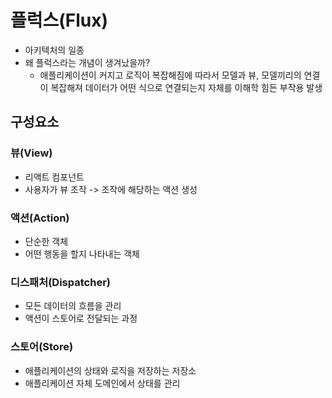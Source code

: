 # 플럭스(Flux)
* 아키텍처의 일종
* 왜 플럭스라는 개념이 생겨났을까?
  * 애플리케이션이 커지고 로직이 복잡해짐에 따라서 모델과 뷰, 모델끼리의 연결이 복잡해져 데이터가 어떤 식으로 연결되는지 자체를 이해학 힘든 부작용 발생

## 구성요소
### 뷰(View)
* 리액트 컴포넌트
* 사용자가 뷰 조작 -> 조작에 해당하는 액션 생성

### 액션(Action)
* 단순한 객체
* 어떤 행동을 할지 나타내는 객체

### 디스패처(Dispatcher)
* 모든 데이터의 흐름을 관리
* 액션이 스토어로 전달되는 과정

### 스토어(Store)
* 애플리케이션의 상태와 로직을 저장하는 저장소
* 애플리케이션 자체 도메인에서 상태를 관리
